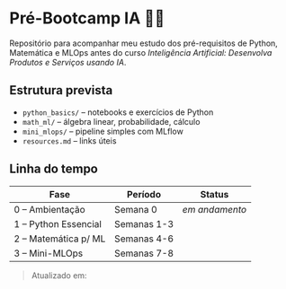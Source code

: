 # Pré-Bootcamp IA 🔧🧠

Repositório para acompanhar meu estudo dos pré-requisitos de Python, Matemática e MLOps antes do curso *Inteligência Artificial: Desenvolva Produtos e Serviços usando IA*.

## Estrutura prevista
- `python_basics/` – notebooks e exercícios de Python
- `math_ml/` – álgebra linear, probabilidade, cálculo
- `mini_mlops/` – pipeline simples com MLflow
- `resources.md` – links úteis

## Linha do tempo
| Fase | Período | Status |
|------|---------|--------|
| 0 – Ambientação | Semana 0 | _em andamento_ |
| 1 – Python Essencial | Semanas 1-3 | |
| 2 – Matemática p/ ML | Semanas 4-6 | |
| 3 – Mini-MLOps | Semanas 7-8 | |

> Atualizado em: <!-- coloque a data -->

